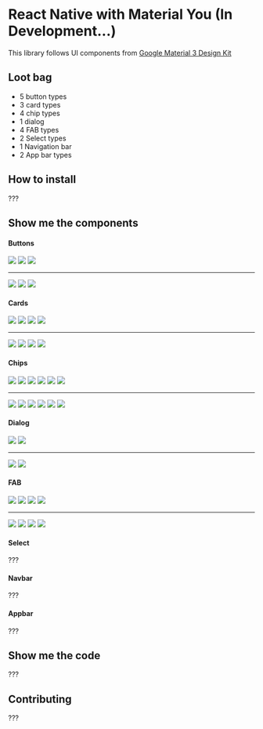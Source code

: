 # React Native with Material You (In Development...)

This library follows UI components
from [Google Material 3 Design Kit](https://www.figma.com/community/file/1035203688168086460)

## Loot bag

* 5 button types
* 3 card types
* 4 chip types
* 1 dialog
* 4 FAB types
* 2 Select types
* 1 Navigation bar
* 2 App bar types

## How to install

???

## Show me the components

#### Buttons
![](screenshots/l-filled-outlined.PNG)
![](screenshots/l-text-elevated.PNG)
![](screenshots/l-tonal.PNG)

<hr/>

![](screenshots/d-filled-outlined.PNG)
![](screenshots/d-text-elevated.PNG)
![](screenshots/d-tonal.PNG)

#### Cards

![](screenshots/l-card-1.PNG)
![](screenshots/l-card-2.PNG)
![](screenshots/l-card-3.PNG)
![](screenshots/l-horizontal-card.PNG)

<hr/>

![](screenshots/d-card-1.PNG)
![](screenshots/d-card-2.PNG)
![](screenshots/d-card-3.PNG)
![](screenshots/d-horizontal-card.PNG)

#### Chips

![](screenshots/l-chips-1.PNG)
![](screenshots/l-chips-2.PNG)
![](screenshots/l-chips-3.PNG)
![](screenshots/l-chips-4.PNG)
![](screenshots/l-chips-5.PNG)
![](screenshots/l-chips-6.PNG)

<hr/>

![](screenshots/d-chips-1.PNG)
![](screenshots/d-chips-2.PNG)
![](screenshots/d-chips-3.PNG)
![](screenshots/d-chips-4.PNG)
![](screenshots/d-chips-5.PNG)
![](screenshots/d-chips-6.PNG)

#### Dialog

![](screenshots/l-dialog-1.PNG)
![](screenshots/l-dialog-2.PNG)

<hr/>

![](screenshots/d-dialog-1.PNG)
![](screenshots/d-dialog-2.PNG)

#### FAB

![](screenshots/l-fab-1.PNG)
![](screenshots/l-fab-2.PNG)
![](screenshots/l-fab-3.PNG)
![](screenshots/l-fab-4.PNG)

<hr/>

![](screenshots/d-fab-1.PNG)
![](screenshots/d-fab-2.PNG)
![](screenshots/d-fab-3.PNG)
![](screenshots/d-fab-4.PNG)

#### Select

???

#### Navbar

???

#### Appbar

???

## Show me the code

???

## Contributing

???
